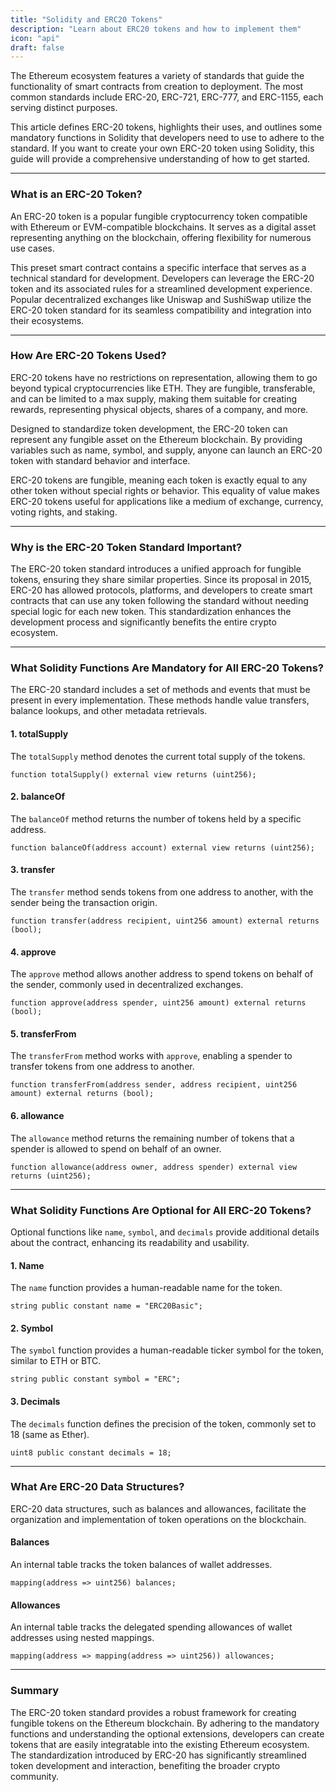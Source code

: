 ```yaml
---
title: "Solidity and ERC20 Tokens"
description: "Learn about ERC20 tokens and how to implement them"
icon: "api"
draft: false
---
```


The Ethereum ecosystem features a variety of standards that guide the functionality of smart contracts from creation to deployment. The most common standards include ERC-20, ERC-721, ERC-777, and ERC-1155, each serving distinct purposes.

This article defines ERC-20 tokens, highlights their uses, and outlines some mandatory functions in Solidity that developers need to use to adhere to the standard. If you want to create your own ERC-20 token using Solidity, this guide will provide a comprehensive understanding of how to get started.

---

### What is an ERC-20 Token?

An ERC-20 token is a popular fungible cryptocurrency token compatible with Ethereum or EVM-compatible blockchains. It serves as a digital asset representing anything on the blockchain, offering flexibility for numerous use cases.

This preset smart contract contains a specific interface that serves as a technical standard for development. Developers can leverage the ERC-20 token and its associated rules for a streamlined development experience. Popular decentralized exchanges like Uniswap and SushiSwap utilize the ERC-20 token standard for its seamless compatibility and integration into their ecosystems.

---

### How Are ERC-20 Tokens Used?

ERC-20 tokens have no restrictions on representation, allowing them to go beyond typical cryptocurrencies like ETH. They are fungible, transferable, and can be limited to a max supply, making them suitable for creating rewards, representing physical objects, shares of a company, and more.

Designed to standardize token development, the ERC-20 token can represent any fungible asset on the Ethereum blockchain. By providing variables such as name, symbol, and supply, anyone can launch an ERC-20 token with standard behavior and interface.

ERC-20 tokens are fungible, meaning each token is exactly equal to any other token without special rights or behavior. This equality of value makes ERC-20 tokens useful for applications like a medium of exchange, currency, voting rights, and staking.

---

### Why is the ERC-20 Token Standard Important?

The ERC-20 token standard introduces a unified approach for fungible tokens, ensuring they share similar properties. Since its proposal in 2015, ERC-20 has allowed protocols, platforms, and developers to create smart contracts that can use any token following the standard without needing special logic for each new token. This standardization enhances the development process and significantly benefits the entire crypto ecosystem.

---

### What Solidity Functions Are Mandatory for All ERC-20 Tokens?

The ERC-20 standard includes a set of methods and events that must be present in every implementation. These methods handle value transfers, balance lookups, and other metadata retrievals.

#### 1. totalSupply

The `totalSupply` method denotes the current total supply of the tokens.

```solidity
function totalSupply() external view returns (uint256);
```

#### 2. balanceOf

The `balanceOf` method returns the number of tokens held by a specific address.

```solidity
function balanceOf(address account) external view returns (uint256);
```

#### 3. transfer

The `transfer` method sends tokens from one address to another, with the sender being the transaction origin.

```solidity
function transfer(address recipient, uint256 amount) external returns (bool);
```

#### 4. approve

The `approve` method allows another address to spend tokens on behalf of the sender, commonly used in decentralized exchanges.

```solidity
function approve(address spender, uint256 amount) external returns (bool);
```

#### 5. transferFrom

The `transferFrom` method works with `approve`, enabling a spender to transfer tokens from one address to another.

```solidity
function transferFrom(address sender, address recipient, uint256 amount) external returns (bool);
```

#### 6. allowance

The `allowance` method returns the remaining number of tokens that a spender is allowed to spend on behalf of an owner.

```solidity
function allowance(address owner, address spender) external view returns (uint256);
```

---

### What Solidity Functions Are Optional for All ERC-20 Tokens?

Optional functions like `name`, `symbol`, and `decimals` provide additional details about the contract, enhancing its readability and usability.

#### 1. Name

The `name` function provides a human-readable name for the token.

```solidity
string public constant name = "ERC20Basic";
```

#### 2. Symbol

The `symbol` function provides a human-readable ticker symbol for the token, similar to ETH or BTC.

```solidity
string public constant symbol = "ERC";
```

#### 3. Decimals

The `decimals` function defines the precision of the token, commonly set to 18 (same as Ether).

```solidity
uint8 public constant decimals = 18;
```

---

### What Are ERC-20 Data Structures?

ERC-20 data structures, such as balances and allowances, facilitate the organization and implementation of token operations on the blockchain.

#### Balances

An internal table tracks the token balances of wallet addresses.

```solidity
mapping(address => uint256) balances;
```

#### Allowances

An internal table tracks the delegated spending allowances of wallet addresses using nested mappings.

```solidity
mapping(address => mapping(address => uint256)) allowances;
```

---

### Summary

The ERC-20 token standard provides a robust framework for creating fungible tokens on the Ethereum blockchain. By adhering to the mandatory functions and understanding the optional extensions, developers can create tokens that are easily integratable into the existing Ethereum ecosystem. The standardization introduced by ERC-20 has significantly streamlined token development and interaction, benefiting the broader crypto community.